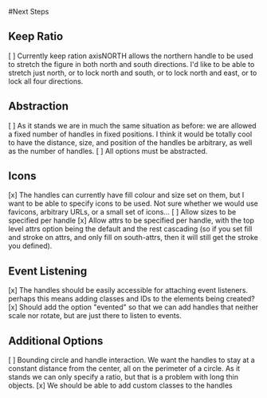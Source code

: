 #Next Steps

## Keep Ratio

[ ] Currently keep ration axisNORTH allows the northern handle to be used to
    stretch the figure in both north and south directions. I'd like to be able
    to stretch just north, or to lock north and south, or to lock north and east,
    or to lock all four directions.

## Abstraction

[ ] As it stands we are in much the same situation as before: we are allowed a
    fixed number of handles in fixed positions. I think it would be totally cool
    to have the distance, size, and position of the handles be arbitrary, as well
    as the number of handles.
[ ] All options must be abstracted.

## Icons

[x] The handles can currently have fill colour and size set on them, but I want
    to be able to specify icons to be used. Not sure whether we would use
    favicons, arbitrary URLs, or a small set of icons...
[ ] Allow sizes to be specified per handle
[x] Allow attrs to be specified per handle, with the top level attrs option
    being the default and the rest cascading (so if you set fill and stroke
    on attrs, and only fill on south-attrs, then it will still get the stroke
    you defined).

## Event Listening

[x] The handles should be easily accessible for attaching event listeners.
    perhaps this means adding classes and IDs to the elements being created?
[x] Should add the option "evented" so that we can add handles that neither
    scale nor rotate, but are just there to listen to events.

## Additional Options

[ ] Bounding circle and handle interaction. We want the handles to stay at a
    constant distance from the center, all on the perimeter of a circle. As
    it stands we can only specify a ratio, but that is a problem with long thin
    objects.
[x] We should be able to add custom classes to the handles
